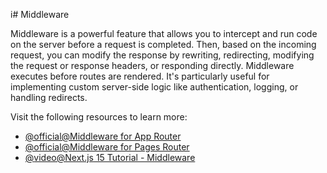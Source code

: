 i# Middleware

Middleware is a powerful feature that allows you to intercept and run code on the server before a request is completed. Then, based on the incoming request, you can modify the response by rewriting, redirecting, modifying the request or response headers, or responding directly. Middleware executes before routes are rendered. It's particularly useful for implementing custom server-side logic like authentication, logging, or handling redirects.

Visit the following resources to learn more:

- [@official@Middleware for App Router](https://nextjs.org/docs/app/api-reference/file-conventions/middleware)
- [@official@Middleware for Pages Router](https://nextjs.org/docs/pages/api-reference/file-conventions/middleware)
- [@video@Next.js 15 Tutorial - Middleware](https://www.youtube.com/watch?v=t1KTTZbqCm0)